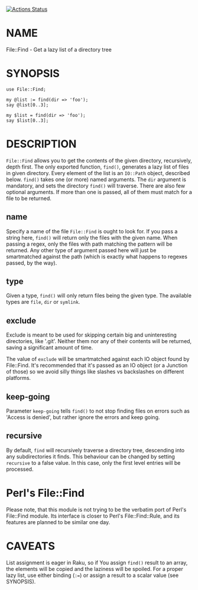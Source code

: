 [![Actions Status](https://github.com/raku-community-modules/File-Find/actions/workflows/test.yml/badge.svg)](https://github.com/raku-community-modules/File-Find/actions)

NAME
====

File::Find - Get a lazy list of a directory tree

SYNOPSIS
========

    use File::Find;

    my @list := find(dir => 'foo');
    say @list[0..3];

    my $list = find(dir => 'foo');
    say $list[0..3];

DESCRIPTION
===========

`File::Find` allows you to get the contents of the given directory, recursively, depth first. The only exported function, `find()`, generates a lazy list of files in given directory. Every element of the list is an `IO::Path` object, described below. `find()` takes one (or more) named arguments. The `dir` argument is mandatory, and sets the directory `find()` will traverse. There are also few optional arguments. If more than one is passed, all of them must match for a file to be returned.

name
----

Specify a name of the file `File::Find` is ought to look for. If you pass a string here, `find()` will return only the files with the given name. When passing a regex, only the files with path matching the pattern will be returned. Any other type of argument passed here will just be smartmatched against the path (which is exactly what happens to regexes passed, by the way).

type
----

Given a type, `find()` will only return files being the given type. The available types are `file`, `dir` or `symlink`.

exclude
-------

Exclude is meant to be used for skipping certain big and uninteresting directories, like '.git'. Neither them nor any of their contents will be returned, saving a significant amount of time.

The value of `exclude` will be smartmatched against each IO object found by File::Find. It's recommended that it's passed as an IO object (or a Junction of those) so we avoid silly things like slashes vs backslashes on different platforms.

keep-going
----------

Parameter `keep-going` tells `find()` to not stop finding files on errors such as 'Access is denied', but rather ignore the errors and keep going.

recursive
---------

By default, `find` will recursively traverse a directory tree, descending into any subdirectories it finds. This behaviour can be changed by setting `recursive` to a false value. In this case, only the first level entries will be processed.

Perl's File::Find
=================

Please note, that this module is not trying to be the verbatim port of Perl's File::Find module. Its interface is closer to Perl's File::Find::Rule, and its features are planned to be similar one day.

CAVEATS
=======

List assignment is eager in Raku, so if You assign `find()` result to an array, the elements will be copied and the laziness will be spoiled. For a proper lazy list, use either binding (`:=`) or assign a result to a scalar value (see SYNOPSIS).

